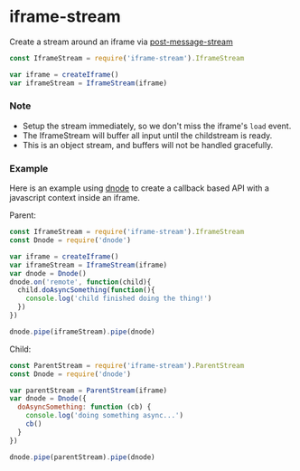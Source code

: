 # iframe-stream

Create a stream around an iframe via [post-message-stream](https://github.com/kumavis/post-message-stream)

```js
const IframeStream = require('iframe-stream').IframeStream

var iframe = createIframe()
var iframeStream = IframeStream(iframe)
```

### Note

* Setup the stream immediately, so we don't miss the iframe's `load` event.
* The IframeStream will buffer all input until the childstream is ready.
* This is an object stream, and buffers will not be handled gracefully.

### Example

Here is an example using [dnode](https://github.com/substack/dnode) to create a callback based API with a javascript context inside an iframe.

Parent:
```js
const IframeStream = require('iframe-stream').IframeStream
const Dnode = require('dnode')

var iframe = createIframe()
var iframeStream = IframeStream(iframe)
var dnode = Dnode()
dnode.on('remote', function(child){
  child.doAsyncSomething(function(){
    console.log('child finished doing the thing!')
  })
})

dnode.pipe(iframeStream).pipe(dnode)
```

Child:
```js
const ParentStream = require('iframe-stream').ParentStream
const Dnode = require('dnode')

var parentStream = ParentStream(iframe)
var dnode = Dnode({
  doAsyncSomething: function (cb) {
    console.log('doing something async...')
    cb()
  }
})

dnode.pipe(parentStream).pipe(dnode)
```